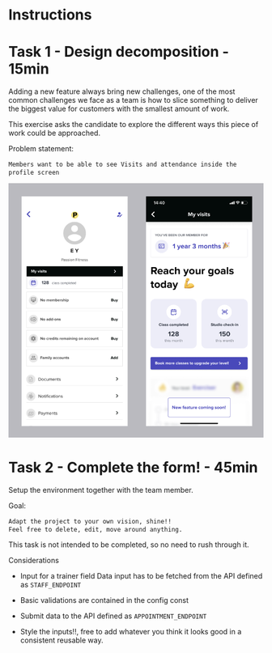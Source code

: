 # Instructions

# Task 1 - Design decomposition - 15min
Adding a new feature always bring new challenges, one of the most common challenges we face as a team is how to slice something to deliver the biggest value for customers with the smallest amount of work.

This exercise asks the candidate to explore the different ways this piece of work could be approached.

Problem statement:

```
Members want to be able to see Visits and attendance inside the profile screen
```

![Screenshot](public/design_decomposition.png)

# Task 2 - Complete the form! - 45min

Setup the environment together with the team member.


Goal:
```
Adapt the project to your own vision, shine!!
Feel free to delete, edit, move around anything.
```

This task is not intended to be completed, so no need to rush through it.

Considerations

- Input for a trainer field
    Data input has to be fetched from the API defined as `STAFF_ENDPOINT`

- Basic validations are contained in the config const

- Submit data to the API defined as `APPOINTMENT_ENDPOINT`

- Style the inputs!!, free to add whatever you think it looks good in a consistent reusable way.

